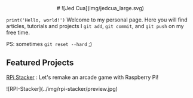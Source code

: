 <center>
# ![Jed Cua](img/jedcua_large.svg)
</center>

`print('Hello, world!')` Welcome to my personal page. Here you will find articles, tutorials and projects I `git add`, `git commit`, and `git push` on my free time.

PS: sometimes `git reset --hard` ;)

## Featured Projects
[RPi Stacker](projects/rpi_stacker.md) : Let's remake an arcade game with Raspberry Pi!
<div class="imgpreview">
![RPI-Stacker](../img/rpi-stacker/preview.jpg)
</div>
